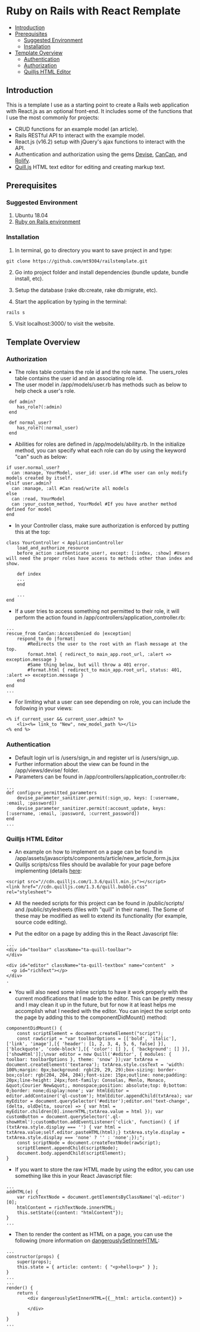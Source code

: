 # Ruby on Rails with React Remplate 

- [Introduction](#introduction)
- [Prerequisites](#prerequisites)
	- [Suggested Environment](#suggested-environment)
	- [Installation](#installation)
- [Template Overview](#template-overview)
	- [Authentication](#authentication)
	- [Authorization](#authorization)
	- [Quilljs HTML Editor](#quilljs-html-editor)

## Introduction

This is a template I use as a starting point to create a Rails web application with React.js as an optional front-end. It includes some of the functions that I use the most commonly for projects: 

- CRUD functions for an example model (an article). 
- Rails RESTful API to interact with the example model. 
- React.js (v16.2) setup with jQuery's ajax functions to interact with the API. 
- Authentication and authorization using the gems [Devise](https://github.com/plataformatec/devise), [CanCan](https://github.com/ryanb/cancan), and [Rolify](https://github.com/RolifyCommunity/rolify). 
- [Quill.js](https://quilljs.com/docs/quickstart/) HTML text editor for editing and creating markup text. 

## Prerequisites

### Suggested Environment

1. Ubuntu 18.04
2. [Ruby on Rails environment](http://installfest.railsbridge.org/installfest/)

### Installation
1. In terminal, go to directory you want to save project in and type: 
```
git clone https://github.com/mt9304/railstemplate.git
```
2. Go into project folder and install dependencies (bundle update, bundle install, etc). 

3. Setup the database (rake db:create, rake db:migrate, etc). 

4. Start the application by typing in the terminal: 
```
rails s
```
5. Visit localhost:3000/ to visit the website. 

## Template Overview

### Authorization

- The roles table contains the role id and the role name. The users_roles table contains the user id and an associating role id. 
- The user model in /app/models/user.rb has methods such as below to help check a user's role. 
```
 def admin?
    has_role?(:admin)
 end

 def normal_user?
 	has_role?(:normal_user)
 end
```
- Abilities for roles are defined in /app/models/ability.rb. In the initialize method, you can specify what each role can do by using the keyword "can" such as below: 
```
if user.normal_user?
  can :manage, YourModel, user_id: user.id #The user can only modify models created by itself. 
elsif user.admin?
  can :manage, :all #Can read/write all models
else
  can :read, YourModel
  can :your_custom_method, YourModel #If you have another method defined for model
end
```
- In your Controller class, make sure authorization is enforced by putting this at the top:
```
class YourController < ApplicationController
	load_and_authorize_resource
	before_action :authenticate_user!, except: [:index, :show] #Users will need the proper roles have access to methods other than index and show.

	def index
	...
	end

	...
end
```
- If a user tries to access something not permitted to their role, it will perform the action found in /app/controllers/application_controller.rb: 
```
...
rescue_from CanCan::AccessDenied do |exception|
	respond_to do |format|
		#Redirects the user to the root with an flash message at the top. 
		format.html { redirect_to main_app.root_url, :alert => exception.message }
		#Same thing below, but will throw a 401 error. 
		#format.html { redirect_to main_app.root_url, status: 401, :alert => exception.message }
	end
end
...
```
- For limiting what a user can see depending on role, you can include the following in your views: 
```
<% if current_user && current_user.admin? %>
	<li><%= link_to "New", new_model_path %></li>
<% end %>
```

### Authentication

- Default login url is /users/sign_in and register url is /users/sign_up. 
- Further information about the view can be found in the /app/views/devise/ folder. 
- Parameters can be found in /app/controllers/application_controller.rb: 
```
...
def configure_permitted_parameters
	devise_parameter_sanitizer.permit(:sign_up, keys: [:username, :email, :password])
	devise_parameter_sanitizer.permit(:account_update, keys: [:username, :email, :password, :current_password])
end 
...
```

### Quilljs HTML Editor
- An example on how to implement on a page can be found in /app/assets/javascripts/components/article/new_article_form.js.jsx
- Quilljs scripts/css files should be available for your page before implementing (details [here](https://quilljs.com/docs/download/): 

```
<script src="//cdn.quilljs.com/1.3.6/quill.min.js"></script>
<link href="//cdn.quilljs.com/1.3.6/quill.bubble.css" rel="stylesheet">
```
- All the needed scripts for this project can be found in /public/scripts/ and /public/stylesheets (files with "quill" in their name). The Some of these may be modified as well to extend its functionality (for example, source code editing). 

- Put the editor on a page by adding this in the React Javascript file: 
```
...
<div id="toolbar" className="ta-quill-toolbar">
</div>

<div id="editor" className="ta-quill-textbox" name="content"  >
  <p id="richText"></p>
</div>
.
```

- You will also need some inline scripts to have it work properly with the current modifications that I made to the editor. This can be pretty messy and I may clean it up in the future, but for now it at least helps me accomplish what I needed with the editor. You can inject the script onto the page by adding this to the componentDidMount() method: 
```
componentDidMount() {
    const scriptElement = document.createElement("script");
    const rawScript = "var toolbarOptions = [['bold', 'italic'], ['link', 'image'],[{ 'header': [1, 2, 3, 4, 5, 6, false] }],['blockquote', 'code-block'],[{ 'color': [] }, { 'background': [] }],['showHtml']];\nvar editor = new Quill('#editor', { modules: { toolbar: toolbarOptions }, theme: 'snow' });var txtArea = document.createElement('textarea'); txtArea.style.cssText = 'width: 100%;margin: 0px;background: rgb(29, 29, 29);box-sizing: border-box;color: rgb(204, 204, 204);font-size: 15px;outline: none;padding: 20px;line-height: 24px;font-family: Consolas, Menlo, Monaco, &quot;Courier New&quot;, monospace;position: absolute;top: 0;bottom: 0;border: none;display:none'; var htmlEditor = editor.addContainer('ql-custom'); htmlEditor.appendChild(txtArea); var myEditor = document.querySelector('#editor');editor.on('text-change', (delta, oldDelta, source) => { var html = myEditor.children[0].innerHTML;txtArea.value = html }); var customButton = document.querySelector('.ql-showHtml');customButton.addEventListener('click', function() { if (txtArea.style.display === '') { var html = txtArea.value;self.editor.pasteHTML(html);} txtArea.style.display = txtArea.style.display === 'none' ? '' : 'none';});";
    const scriptNode = document.createTextNode(rawScript);
    scriptElement.appendChild(scriptNode);
    document.body.appendChild(scriptElement);
}
```

- If you want to store the raw HTML made by using the editor, you can use something like this in your React Javascript file: 
```
...
addHTML(e) {
    var richTextNode = document.getElementsByClassName('ql-editor')[0];
    htmlContent = richTextNode.innerHTML;
    this.setState({content: "htmlContent"});
}
...
```
- Then to render the content as HTML on a page, you can use the following (more information on [dangerouslySetInnerHTML](https://reactjs.org/docs/dom-elements.html): 
```
...
constructor(props) {
	super(props);
	this.state = { article: content: { "<p>hello<p>" } };
}
...
...
render() {
	return (
		<div dangerouslySetInnerHTML={{__html: article.content}} >

		</div>
	)
}
...
```